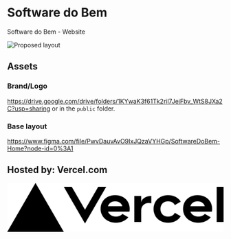 # Software do Bem

Software do Bem - Website

![Proposed layout](.assets/Base-Layout.png?raw=true 'Layout')

## Assets

### Brand/Logo

https://drive.google.com/drive/folders/1KYwaK3f61Tk2ril7JejFbv_WtS8JXa2C?usp=sharing or in the `public` folder.

### Base layout

https://www.figma.com/file/PwvDauvAvO9IxJQzaVYHGp/SoftwareDoBem-Home?node-id=0%3A1

## Hosted by: Vercel.com

![Vercel](./public/vercel.svg)
